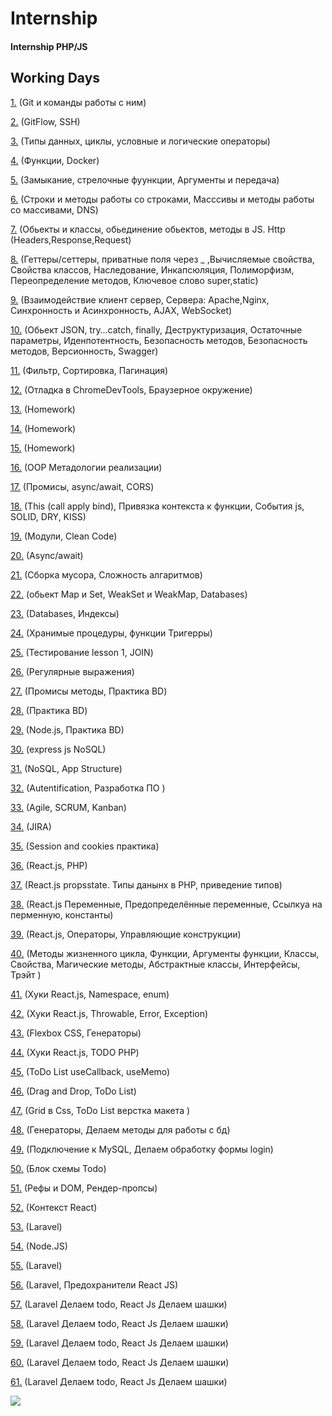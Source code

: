# Internship 
#### Internship PHP/JS

## Working Days 
[1.](https://github.com/Freemanvavilon2020/Internship/blob/master/1_day/first_day.md) (Git и команды работы с ним)

[2.](https://github.com/Freemanvavilon2020/Internship/blob/master/2_day/second_day.md) (GitFlow, SSH)

[3.](https://github.com/Freemanvavilon2020/Internship/blob/master/3_day/third_day.md) (Типы данных, циклы, условные и логические операторы)

[4.](https://github.com/Freemanvavilon2020/Internship/blob/master/4_day/fourth_day.md) (Функции, Docker)

[5.](https://github.com/Freemanvavilon2020/Internship/blob/master/5_day/5_day.md) (Замыкание, стрелочные фуункции, Аргументы и передача)

[6.](https://github.com/Freemanvavilon2020/Internship/blob/master/6_day/6_day.md) (Строки и методы работы со строками, Масссивы и методы работы со массивами, DNS)

[7.](https://github.com/Freemanvavilon2020/Internship/blob/master/7_day/7_day.md) (Обьекты и классы, обьединение обьектов, методы в JS. Http (Headers,Response,Request)

[8.](https://github.com/Freemanvavilon2020/Internship/blob/master/8_day/8_day.md) (Геттеры/сеттеры, приватные поля через _ ,Вычисляемые свойства, Свойства классов, Наследование, Инкапсюляция, Полиморфизм, Переопределение методов, Ключевое слово super,static) 

[9.](https://github.com/Freemanvavilon2020/Internship/blob/master/9_day/9_day.md) (Взаимодействие клиент сервер, Сервера: Apache,Nginx, Синхронность и Асинхронность, AJAX, WebSocket)

[10.](https://github.com/Freemanvavilon2020/Internship/blob/master/10_day/10_day.md) (Обьект JSON, try…catch, finally, Деструктуризация, Остаточные параметры, Иденпотентность, Безопасность методов, Безопасность методов, Версионность, Swagger)

[11.](https://github.com/Freemanvavilon2020/Internship/blob/master/11_day/11_day.md) (Фильтр, Cортировка, Пагинация)

[12.](https://github.com/Freemanvavilon2020/Internship/blob/master/12_day/12_day.md) (Отладка в ChromeDevTools, Браузерное окружение)

[13.](https://github.com/Freemanvavilon2020/Internship/blob/master/13_day/13_day.md) (Homework)

[14.](https://github.com/Freemanvavilon2020/Internship/blob/master/14_day/14_day.md) (Homework)

[15.](https://github.com/Freemanvavilon2020/Internship/blob/master/15_day/15_day.md) (Homework)

[16.](https://github.com/Freemanvavilon2020/Internship/blob/master/16_day/16_day.md) (OOP Метадологии реализации)

[17.](https://github.com/Freemanvavilon2020/Internship/blob/master/17_day/17_day.md) (Промисы, async/await, CORS)

[18.](https://github.com/Freemanvavilon2020/Internship/blob/master/18_day/18_day.md) (This (call apply bind), Привязка контекста к функции, События js, SOLID, DRY, KISS)

[19.](https://github.com/Freemanvavilon2020/Internship/blob/master/19_day/19_day.md) (Модули, Clean Code)

[20.](https://github.com/Freemanvavilon2020/Internship/blob/master/20_day/20_day.md) (Async/await)

[21.](https://github.com/Freemanvavilon2020/Internship/blob/master/21_day/21_day.md) (Сборка мусора, Сложность алгаритмов)

[22.](https://github.com/Freemanvavilon2020/Internship/blob/master/22_day/22_day.md) (обьект Map и Set, WeakSet и WeakMap, Databases)

[23.](https://github.com/Freemanvavilon2020/Internship/blob/master/23_day/23_day.md) (Databases, Индексы)

[24.](https://github.com/Freemanvavilon2020/Internship/blob/master/24_day/24_day.md) (Хранимые процедуры, функции Тригерры)

[25.](https://github.com/Freemanvavilon2020/Internship/blob/master/25_day/25_day.md) (Тестирование lesson 1, JOIN)

[26.](https://github.com/Freemanvavilon2020/Internship/blob/master/26_day/26_day.md) (Регулярные выражения)

[27.](https://github.com/Freemanvavilon2020/Internship/blob/master/27_day/27_day.md) (Промисы методы, Практика BD)

[28.](https://github.com/Freemanvavilon2020/Internship/blob/master/28_day/28_day.md) (Практика BD)

[29.](https://github.com/Freemanvavilon2020/Internship/blob/master/29_day/29_day.md) (Node.js, Практика BD)

[30.](https://github.com/Freemanvavilon2020/Internship/blob/master/30_day/30_day.md) (express js NoSQL)

[31.](https://github.com/Freemanvavilon2020/Internship/blob/master/31_day/31_day.md) (NoSQL, App Structure)

[32.](https://github.com/Freemanvavilon2020/Internship/blob/master/32_day/32_day.md) (Autentification, Разработка ПО )

[33.](https://github.com/Freemanvavilon2020/Internship/blob/master/33_day/33_day.md) (Agile, SCRUM, Kanban)

[34.](https://github.com/Freemanvavilon2020/Internship/blob/master/34_day/34_day.md) (JIRA)

[35.](https://github.com/Freemanvavilon2020/Internship/blob/master/35_day/35_day.md) (Session and cookies практика)

[36.](https://github.com/Freemanvavilon2020/Internship/blob/master/36_day/36_day.md) (React.js, PHP)

[37.](https://github.com/Freemanvavilon2020/Internship/blob/master/37_day/37_day.md) (React.js propsstate. Типы данынх в PHP, приведение типов)

[38.](https://github.com/Freemanvavilon2020/Internship/blob/master/38_day/38_day.md) (React.js Переменные, Предопределённые переменные, Ссылкуа на перменную, константы)

[39.](https://github.com/Freemanvavilon2020/Internship/blob/master/39_day/39_day.md) (React.js, Операторы, Управляющие конструкции)

[40.](https://github.com/Freemanvavilon2020/Internship/blob/master/40_day/40_day.md) (Методы жизненного цикла, Функции, Аргументы функции, Классы, Свойства, Магические методы, Абстрактные классы, Интерфейсы, Трэйт )

[41.](https://github.com/Freemanvavilon2020/Internship/blob/master/41_day/41_day.md) (Хуки React.js, Namespace, enum)

[42.](https://github.com/Freemanvavilon2020/Internship/blob/master/42_day/42_day.md) (Хуки React.js, Throwable, Error, Exception)

[43.](https://github.com/Freemanvavilon2020/Internship/blob/master/43_day/43_day.md) (Flexbox CSS, Генераторы)

[44.](https://github.com/Freemanvavilon2020/Internship/blob/master/44_day/44_day.md) (Хуки React.js, TODO PHP)

[45.](https://github.com/Freemanvavilon2020/Internship/blob/master/45_day/45_day.md) (ToDo List useCallback,
useMemo)

[46.](https://github.com/Freemanvavilon2020/Internship/blob/master/46_day/46_day.md) (Drag and Drop, ToDo List)

[47.](https://github.com/Freemanvavilon2020/Internship/blob/master/47_day/47_day.md) (Grid в Css, ToDo List верстка макета )

[48.](https://github.com/Freemanvavilon2020/Internship/blob/master/48_day/48_day.md) (Генераторы, Делаем методы для работы с бд)

[49.](https://github.com/Freemanvavilon2020/Internship/blob/master/49_day/49_day.md) (Подключение к MySQL, Делаем обработку формы login)

[50.](https://github.com/Freemanvavilon2020/Internship/blob/master/50_day/50_day.md) (Блок схемы Todo)

[51.](https://github.com/Freemanvavilon2020/Internship/blob/master/51_day/51_day.md) (Рефы и DOM, Рендер-пропсы)

[52.](https://github.com/Freemanvavilon2020/Internship/blob/master/52_day/52_day.md) (Контекст React)

[53.](https://github.com/Freemanvavilon2020/Internship/blob/master/53_day/53_day.md) (Laravel)

[54.](https://github.com/Freemanvavilon2020/Internship/blob/master/54_day/54_day.md) (Node.JS)

[55.](https://github.com/Freemanvavilon2020/Internship/blob/master/55_day/55_day.md) (Laravel)

[56.](https://github.com/Freemanvavilon2020/Internship/blob/master/56_day/56_day.md) (Laravel, Предохранители React JS)

[57.](https://github.com/Freemanvavilon2020/Internship/blob/master/57_day/57_day.md) (Laravel Делаем todo, React Js Делаем шашки)


[58.](https://github.com/Freemanvavilon2020/Internship/blob/master/58_day/58_day.md) (Laravel Делаем todo, React Js Делаем шашки)

[59.](https://github.com/Freemanvavilon2020/Internship/blob/master/59_day/59_day.md) (Laravel Делаем todo, React Js Делаем шашки)


[60.](https://github.com/Freemanvavilon2020/Internship/blob/master/60_day/60_day.md) (Laravel Делаем todo, React Js Делаем шашки)


[61.](https://github.com/Freemanvavilon2020/Internship/blob/master/61_day/61_day.md) (Laravel Делаем todo, React Js Делаем шашки)

![](https://cs.pikabu.ru/post_img/big/2013/03/22/6/1363940798_1120327664.jpg)


